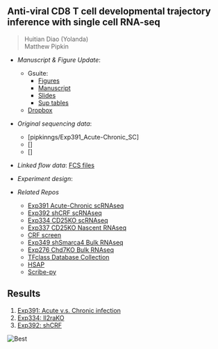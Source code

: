 ## Anti-viral CD8 T cell developmental trajectory inference with single cell RNA-seq

> Huitian Diao (Yolanda)<br/>
> Matthew Pipkin

- *Manuscript & Figure Update*: 
  - Gsuite:
    - [Figures](https://drive.google.com/drive/folders/1a3ZAHna3BRwikHiOBOHLk-nxJNz5t076?usp=sharing)
    - [Manuscript](https://drive.google.com/drive/folders/1H5hCcD-f-DKY9Gsr309r0NCCHH4vL4h3?usp=sharing)
    - [Slides](https://drive.google.com/drive/folders/1-FMAa7kR0APNTA1pJ0ZcNdUFxjSL5J0K?usp=sharing)
    - [Sup tables](https://drive.google.com/drive/folders/1ffSiZvIphrq_wSHkYEGpZHQfreT8Mb_V?usp=sharing)
  - [Dropbox](https://www.dropbox.com/sh/lrswxf2msgenqcj/AADE3R-FuQcxOk59wkrtzQ5Ja?dl=0)
- *Original sequencing data*: 
  - [pipkinngs/Exp391_Acute-Chronic_SC]
  - []
  - []
- *Linked flow data*: [FCS files](https://drive.google.com/open?id=1-dELlhTREXr1Opehsvfqiok8N6dYf9OD)
- *Experiment design*:

- *Related Repos*
    - [Exp391 Acute-Chronic scRNAseq](https://github.com/Yolanda-HT/Exp391_Acute-Chronic_SC)
    - [Exp392 shCRF scRNAseq](https://github.com/Yolanda-HT/Exp392_shCRF_SC)
    - [Exp334 CD25KO scRNAseq](https://github.com/Yolanda-HT/Exp334CD25KOSc)
    - [Exp337 CD25KO Nascent RNAseq](https://github.com/Yolanda-HT/Exp337CD25KONascent)
    - [CRF screen](https://github.com/ScrippsPipkinLab/CRF_Screen)
    - [Exp349 shSmarca4 Bulk RNAseq](https://github.com/Yolanda-HT/Exp349_shBrg1_RNAseq)
    - [Exp276 Chd7KO Bulk RNAseq](https://github.com/Yolanda-HT/Exp276_Chd7KO_RNAseq)
    - [TFclass Database Collection](https://github.com/Yolanda-HT/TFclassDataCollection)
    - [HSAP](https://github.com/Yolanda-HT/HSAP)
    - [Scribe-py](https://github.com/Yolanda-HT/Scribe-py)

## Results
1. [Exp391: Acute v.s. Chronic infection](0_Acute-Chronic.md)
2. [Exp334: Il2raKO]()
3. [Exp392: shCRF]()

![Best](https://www.researchgate.net/profile/Michael_Dustin/publication/279840489/figure/fig1/AS:409936333950985@1474747847703/Gene-expression-profiles-associated-with-the-activation-and-memory-formation-of-CD8-T.png)
